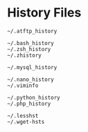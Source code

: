 # History Files

```
~/.atftp_history
```

```
~/.bash_history
~/.zsh_history
~/.zhistory
```

```
~/.mysql_history
```

```
~/.nano_history
~/.viminfo
```

```
~/.python_history
~/.php_history
```

```
~/.lesshst
~/.wget-hsts
```